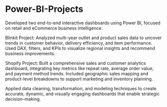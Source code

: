 # Power-BI-Projects

Developed two end-to-end interactive dashboards using Power BI, focused on retail and eCommerce business intelligence.

Blinkit Project: Analyzed multi-year outlet and product sales data to uncover trends in customer behavior, delivery efficiency, and item performance. Used DAX, filters, and KPIs to visualize regional insights and recommend business improvements.

Shopify Project: Built a comprehensive sales and customer analytics dashboard, integrating key metrics like repeat rate, average order value, and payment method trends. Included geographic sales mapping and product-level breakdowns to support marketing and inventory planning.

Applied data cleaning, transformation, and modeling techniques to create accurate, dynamic, and visually engaging dashboards that enable strategic decision-making.

